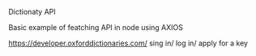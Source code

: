 Dictionaty API

Basic example of featching API in node
using AXIOS

https://developer.oxforddictionaries.com/
sing in/ log in/ apply for a key